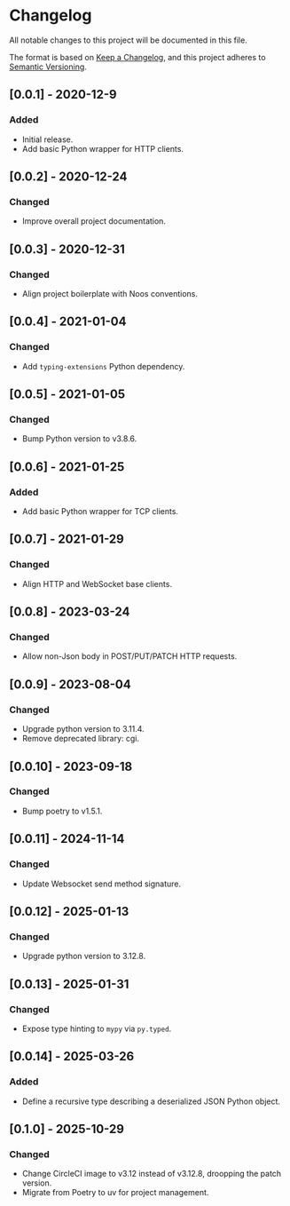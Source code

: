 # Changelog
All notable changes to this project will be documented in this file.

The format is based on [Keep a Changelog](https://keepachangelog.com/en/1.0.0/),
and this project adheres to [Semantic Versioning](https://semver.org/spec/v2.0.0.html).

## [0.0.1] - 2020-12-9
### Added
 - Initial release.
 - Add basic Python wrapper for HTTP clients.

## [0.0.2] - 2020-12-24
### Changed
 - Improve overall project documentation.

## [0.0.3] - 2020-12-31
### Changed
 - Align project boilerplate with Noos conventions.

## [0.0.4] - 2021-01-04
### Changed
 - Add `typing-extensions` Python dependency.

## [0.0.5] - 2021-01-05
### Changed
 - Bump Python version to v3.8.6.

## [0.0.6] - 2021-01-25
### Added
 - Add basic Python wrapper for TCP clients.

## [0.0.7] - 2021-01-29
### Changed
 - Align HTTP and WebSocket base clients.

## [0.0.8] - 2023-03-24
### Changed
 - Allow non-Json body in POST/PUT/PATCH HTTP requests.

## [0.0.9] - 2023-08-04
### Changed
 - Upgrade python version to 3.11.4.
 - Remove deprecated library: cgi.

## [0.0.10] - 2023-09-18
### Changed
 - Bump poetry to v1.5.1.

## [0.0.11] - 2024-11-14
### Changed
 - Update Websocket send method signature.

## [0.0.12] - 2025-01-13
### Changed
 - Upgrade python version to 3.12.8.

## [0.0.13] - 2025-01-31
### Changed
 - Expose type hinting to `mypy` via `py.typed`.

## [0.0.14] - 2025-03-26
### Added
 - Define a recursive type describing a deserialized JSON Python object.

## [0.1.0] - 2025-10-29
### Changed
 - Change CircleCI image to v3.12 instead of v3.12.8, droopping the patch version.
 - Migrate from Poetry to uv for project management.
